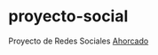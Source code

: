 # proyecto-social
Proyecto de Redes Sociales
<a href=" https://marcoeaesteban.github.io/proyecto-social/" target="frame">Ahorcado</a>
